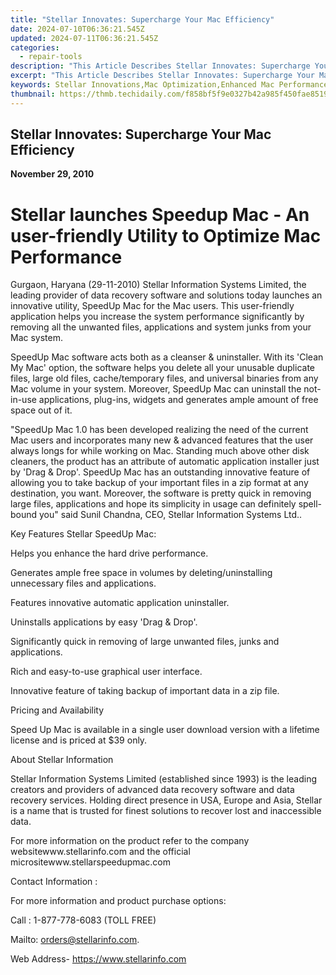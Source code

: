 ```yaml
---
title: "Stellar Innovates: Supercharge Your Mac Efficiency"
date: 2024-07-10T06:36:21.545Z
updated: 2024-07-11T06:36:21.545Z
categories:
  - repair-tools
description: "This Article Describes Stellar Innovates: Supercharge Your Mac Efficiency"
excerpt: "This Article Describes Stellar Innovates: Supercharge Your Mac Efficiency"
keywords: Stellar Innovations,Mac Optimization,Enhanced Mac Performance,Energy-Efficient Macs,Improved Mac Productivity,Supercharged Mac System,Efficient Mac Technology
thumbnail: https://thmb.techidaily.com/f858bf5f9e0327b42a985f450fae85190a7aad26feb7ee5b800247a93a2f3bb0.png
---
```


## Stellar Innovates: Supercharge Your Mac Efficiency

**November 29, 2010**

# **Stellar launches Speedup Mac - An user-friendly Utility to Optimize Mac Performance**

 Gurgaon, Haryana (29-11-2010) Stellar Information Systems Limited, the leading provider of data recovery software and solutions today launches an innovative utility, SpeedUp Mac for the Mac users. This user-friendly application helps you increase the system performance significantly by removing all the unwanted files, applications and system junks from your Mac system.

 SpeedUp Mac software acts both as a cleanser & uninstaller. With its 'Clean My Mac' option, the software helps you delete all your unusable duplicate files, large old files, cache/temporary files, and universal binaries from any Mac volume in your system. Moreover, SpeedUp Mac can uninstall the not-in-use applications, plug-ins, widgets and generates ample amount of free space out of it.

 "SpeedUp Mac 1.0 has been developed realizing the need of the current Mac users and incorporates many new & advanced features that the user always longs for while working on Mac. Standing much above other disk cleaners, the product has an attribute of automatic application installer just by 'Drag & Drop'. SpeedUp Mac has an outstanding innovative feature of allowing you to take backup of your important files in a zip format at any destination, you want. Moreover, the software is pretty quick in removing large files, applications and hope its simplicity in usage can definitely spell-bound you" said Sunil Chandna, CEO, Stellar Information Systems Ltd..

Key Features Stellar SpeedUp Mac:

 Helps you enhance the hard drive performance.

 Generates ample free space in volumes by deleting/uninstalling unnecessary files and applications.

 Features innovative automatic application uninstaller.

 Uninstalls applications by easy 'Drag & Drop'.

 Significantly quick in removing of large unwanted files, junks and applications.

 Rich and easy-to-use graphical user interface.

 Innovative feature of taking backup of important data in a zip file.

Pricing and Availability

 Speed Up Mac is available in a single user download version with a lifetime license and is priced at $39 only.

About Stellar Information

 Stellar Information Systems Limited (established since 1993) is the leading creators and providers of advanced data recovery software and data recovery services. Holding direct presence in USA, Europe and Asia, Stellar is a name that is trusted for finest solutions to recover lost and inaccessible data.

 For more information on the product refer to the company websitewww.stellarinfo.com and the official micrositewww.stellarspeedupmac.com

Contact Information :

 For more information and product purchase options:

Call : 1-877-778-6083 (TOLL FREE)

Mailto: <orders@stellarinfo.com>.

Web Address- <https://www.stellarinfo.com>


<ins class="adsbygoogle"
     style="display:block"
     data-ad-format="autorelaxed"
     data-ad-client="ca-pub-7571918770474297"
     data-ad-slot="1223367746"></ins>



<ins class="adsbygoogle"
     style="display:block"
     data-ad-client="ca-pub-7571918770474297"
     data-ad-slot="8358498916"
     data-ad-format="auto"
     data-full-width-responsive="true"></ins>


